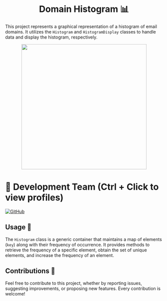 <h1 align="center">Domain Histogram 📊</h1>

This project represents a graphical representation of a histogram of email domains. It utilizes the `Histogram` and `HistogramDisplay` classes to handle data and display the histogram, respectively.

<p align="center">
  <img width="400px" src="https://github.com/AlejandroDavidArzolaSaavedra/kata3/assets/90756437/ef0d1368-55b8-445f-a97c-9a8dc8a0e7a3"/>
</p>

# 👥 Development Team (Ctrl + Click to view profiles)

[![GitHub](https://img.shields.io/badge/GitHub-Alejandro%20David%20Arzola%20Saavedra-blue?style=flat-square&logo=github)](https://github.com/AlejandroDavidArzolaSaavedra)

## Usage 🚀

The `Histogram` class is a generic container that maintains a map of elements (`key`) along with their frequency of occurrence. It provides methods to retrieve the frequency of a specific element, obtain the set of unique elements, and increase the frequency of an element.

## Contributions 🤝

Feel free to contribute to this project, whether by reporting issues, suggesting improvements, or proposing new features. Every contribution is welcome!

